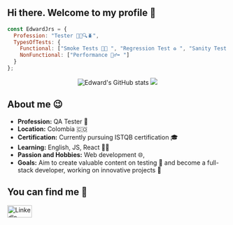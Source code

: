 ## Hi there. Welcome to my profile 👋

```js
const EdwardJrs = {
  Profession: "Tester 👨‍💻🔍🪲",
  TypesOfTests: {
    Functional: ["Smoke Tests 😶‍🌫️ ", "Regression Test ♻️ ", "Sanity Test 🔍 ", "Confirmation Test ✅ "],
    NonFunctional: ["Performance 🏃‍♂️‍➡️ "]
  }
};
```

<div align="center">

  ![Edward's GitHub stats](https://github-readme-stats.vercel.app/api?username=EdwardJrS&show_icons=true&locale=es&theme=dark#gh-dark-mode-only)
  <img src="https://github-readme-stats.vercel.app/api/top-langs/?username=EdwardJrS&theme=dark">
  
</div>

## About me :wink:

- **Profession:** QA Tester 🧪
- **Location:** Colombia :colombia:
- **Certification:** Currently pursuing ISTQB certification 🎓
- **Learning:** English, JS, React 👨‍💻
- **Passion and Hobbies:** Web development 🌐, 
- **Goals:** Aim to create valuable content on testing 📝 and become a full-stack developer, working on innovative projects 🚀


## You can find me 🔗

<p>
   <a style="background-color:white" href="(https://www.linkedin.com/in/edwardsierracastellon/)" target="blank">
    <img align="center" src="https://upload.wikimedia.org/wikipedia/commons/4/4e/LinkedIn_Logo_%28with_%C2%AE%29.svg" alt="LinkedIn Edward Sierra" height="28px" width="56px" />
  </a>
</p>
